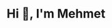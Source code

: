 <img align="https://www.webhostuzmani.com/wp-content/uploads/2019/04/javascript-illustration1.png"></img>
<h1 align="center">Hi 👋, I'm Mehmet</h1>
